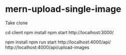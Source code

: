 # mern-upload-single-image

Take clone

cd client
npm install
npm start
http://localhost:3000/

npm install
npm run start
http://localhost:4000/api/
http://localhost:4000/api/upload-images
